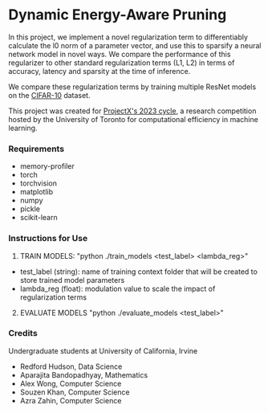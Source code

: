 # Dynamic Energy-Aware Pruning

In this project, we implement a novel regularization term to differentiably calculate the l0 norm of a parameter vector, and use this to sparsify a neural network model in novel ways. We compare the performance of this regularizer to other standard regularization terms (L1, L2) in terms of accuracy, latency and sparsity at the time of inference.

We compare these regularization terms by training multiple ResNet models on the [CIFAR-10](https://www.cs.toronto.edu/~kriz/cifar.html) dataset.

This project was created for [ProjectX's 2023 cycle](https://www.uoft.ai/projectx-2023), a research competition hosted by the University of Toronto for computational efficiency in machine learning.

### Requirements
- memory-profiler
- torch
- torchvision
- matplotlib
- numpy
- pickle
- scikit-learn

### Instructions for Use

1. TRAIN MODELS: "python ./train_models <test_label> <lambda_reg>"
  - test_label (string): name of training context folder that will be created to store trained model parameters
  - lambda_reg (float): modulation value to scale the impact of regularization terms
2. EVALUATE MODELS "python ./evaluate_models <test_label>"

### Credits

Undergraduate students at University of California, Irvine
- Redford Hudson, Data Science
- Aparajita Bandopadhyay, Mathematics
- Alex Wong, Computer Science
- Souzen Khan, Computer Science
- Azra Zahin, Computer Science
